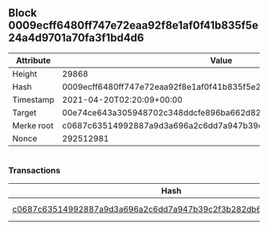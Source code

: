 ## Block 0009ecff6480ff747e72eaa92f8e1af0f41b835f5e24a4d9701a70fa3f1bd4d6

Attribute | Value
--- | ---
Height | 29868
Hash | 0009ecff6480ff747e72eaa92f8e1af0f41b835f5e24a4d9701a70fa3f1bd4d6
Timestamp | 2021-04-20T02:20:09+00:00
Target | 00e74ce643a305948702c348ddcfe896ba662d82c1a228faf4ad12250f07334e
Merke root | c0687c63514992887a9d3a696a2c6dd7a947b39c2f3b282db691c80ece8e2cb9
Nonce | 292512981

```

```

### Transactions

Hash | Amount
--- | ---
[c0687c63514992887a9d3a696a2c6dd7a947b39c2f3b282db691c80ece8e2cb9](c0687c63514992887a9d3a696a2c6dd7a947b39c2f3b282db691c80ece8e2cb9.md) | 10.00000000 SKEPTI 
